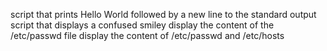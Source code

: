 script that prints Hello World followed by a new line to the standard output
script that displays a confused smiley
display the content of the /etc/passwd file
display the content of /etc/passwd and /etc/hosts
